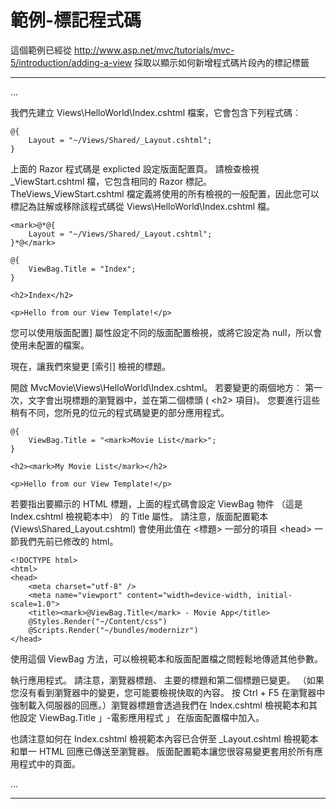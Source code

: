 <properties pageTitle="文件範例-標記程式碼" metaKeywords="" description="這是範例文件" services="" documentationCenter="" title="Documentation Example - Inline code" solutions="" authors="" videoId="" scriptId="" />

# 範例-標記程式碼 #

這個範例已經從 http://www.asp.net/mvc/tutorials/mvc-5/introduction/adding-a-view 採取以顯示如何新增程式碼片段內的標記標籤

---
...

我們先建立 Views\HelloWorld\Index.cshtml 檔案，它會包含下列程式碼︰

````
@{
    Layout = "~/Views/Shared/_Layout.cshtml";
}
````
    
上面的 Razor 程式碼是 explicted 設定版面配置頁。 請檢查檢視\_ViewStart.cshtml 檔，它包含相同的 Razor 標記。 TheViews\_ViewStart.cshtml 檔定義將使用的所有檢視的一般配置，因此您可以標記為註解或移除該程式碼從 Views\HelloWorld\Index.cshtml 檔。

````
<mark>@*@{
    Layout = "~/Views/Shared/_Layout.cshtml";
}*@</mark>

@{
    ViewBag.Title = "Index";
}

<h2>Index</h2>

<p>Hello from our View Template!</p>
````

您可以使用版面配置] 屬性設定不同的版面配置檢視，或將它設定為 null，所以會使用未配置的檔案。

現在，讓我們來變更 [索引] 檢視的標題。

開啟 MvcMovie\Views\HelloWorld\Index.cshtml。 若要變更的兩個地方︰ 第一次，文字會出現標題的瀏覽器中，並在第二個標頭 ( &lt;h2&gt; 項目)。 您要進行這些稍有不同，您所見的位元的程式碼變更的部分應用程式。

````
@{
    ViewBag.Title = "<mark>Movie List</mark>";
}

<h2><mark>My Movie List</mark></h2>

<p>Hello from our View Template!</p>
````

若要指出要顯示的 HTML 標題，上面的程式碼會設定 ViewBag 物件 （這是 Index.cshtml 檢視範本中） 的 Title 屬性。 請注意，版面配置範本 (Views\Shared\_Layout.cshtml) 會使用此值在 &lt;標題&gt; 一部分的項目 &lt;head&gt; 一節我們先前已修改的 html。

````
<!DOCTYPE html>
<html>
<head>
    <meta charset="utf-8" />
    <meta name="viewport" content="width=device-width, initial-scale=1.0">
    <title><mark>@ViewBag.Title</mark> - Movie App</title>
    @Styles.Render("~/Content/css")
    @Scripts.Render("~/bundles/modernizr")
</head>
````

使用這個 ViewBag 方法，可以檢視範本和版面配置檔之間輕鬆地傳遞其他參數。

執行應用程式。 請注意，瀏覽器標題、 主要的標題和第二個標題已變更。 （如果您沒有看到瀏覽器中的變更，您可能要檢視快取的內容。 按 Ctrl + F5 在瀏覽器中強制載入伺服器的回應。）瀏覽器標題會透過我們在 Index.cshtml 檢視範本和其他設定 ViewBag.Title 」-電影應用程式 」 在版面配置檔中加入。

也請注意如何在 Index.cshtml 檢視範本內容已合併至 _Layout.cshtml 檢視範本和單一 HTML 回應已傳送至瀏覽器。 版面配置範本讓您很容易變更套用於所有應用程式中的頁面。

...

---
